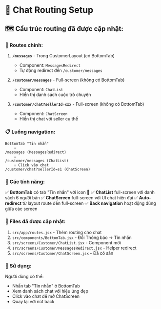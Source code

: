 # 📱 Chat Routing Setup

## 🗺️ **Cấu trúc routing đã được cập nhật:**

### 🔗 **Routes chính:**

1. **`/messages`** - Trong CustomerLayout (có BottomTab)
   - Component: `MessagesRedirect`
   - Tự động redirect đến `/customer/messages`

2. **`/customer/messages`** - Full-screen (không có BottomTab)
   - Component: `ChatList`
   - Hiển thị danh sách cuộc trò chuyện

3. **`/customer/chat?sellerId=xxx`** - Full-screen (không có BottomTab)
   - Component: `ChatScreen`
   - Hiển thị chat với seller cụ thể

### 📋 **Luồng navigation:**

```
BottomTab "Tin nhắn" 
    ↓
/messages (MessagesRedirect)
    ↓
/customer/messages (ChatList)
    ↓ Click vào chat
/customer/chat?sellerId=s1 (ChatScreen)
```

### 🎯 **Các tính năng:**

✅ **BottomTab** có tab "Tin nhắn" với icon 💬
✅ **ChatList** full-screen với danh sách 6 người bán
✅ **ChatScreen** full-screen với UI chat hiện đại
✅ **Auto-redirect** từ layout route đến full-screen
✅ **Back navigation** hoạt động đúng giữa các screen

### 🔧 **Files đã được cập nhật:**

1. `src/app/routes.jsx` - Thêm routing cho chat
2. `src/components/BottomTab.jsx` - Đổi Thông báo → Tin nhắn
3. `src/screens/Customer/ChatList.jsx` - Component mới
4. `src/screens/Customer/MessagesRedirect.jsx` - Helper redirect
5. `src/screens/Customer/ChatScreen.jsx` - Đã có sẵn

### 🚀 **Sử dụng:**

Người dùng có thể:
- Nhấn tab "Tin nhắn" ở BottomTab
- Xem danh sách chat với hiệu ứng đẹp
- Click vào chat để mở ChatScreen
- Quay lại với nút back